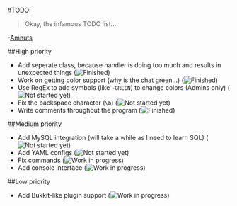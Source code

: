 #TODO:
>Okay, the infamous TODO list...

-[Amnuts](https://github.com/amnuts/Amnuts/blob/master/TODO)

##High priority
- Add seperate class, because handler is doing too much and results in unexpected things (![Finished](http://abn-cdn.github.io/finished.png))
- Work on getting color support (why is the chat green...) (![Finished](http://abn-cdn.github.io/finished.png))
- Use RegEx to add symbols (like `~GREEN`) to change colors (Admins only) (![Not started yet](http://abn-cdn.github.io/notstarted.png))
- Fix the backspace character (`\b`) (![Not started yet](http://abn-cdn.github.io/notstarted.png))
- Write comments throughout the program (![Finished](http://abn-cdn.github.io/finished.png))

##Medium priority
- Add MySQL integration (will take a while as I need to learn SQL) (![Not started yet](http://abn-cdn.github.io/notstarted.png))
- Add YAML configs (![Not started yet](http://abn-cdn.github.io/notstarted.png))
- Fix commands (![Work in progress](http://abn-cdn.github.io/wip.png))
- Add console interface (![Work in progress](http://abn-cdn.github.io/wip.png))

##Low priority
- Add Bukkit-like plugin support (![Work in progress](http://abn-cdn.github.io/wip.png))
